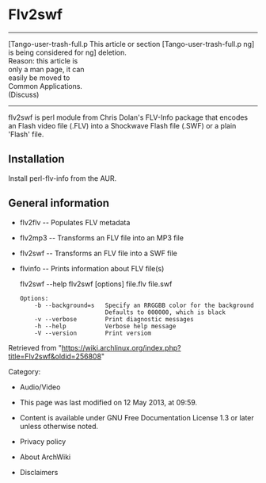Flv2swf
=======

  ------------------------ ------------------------ ------------------------
  [Tango-user-trash-full.p This article or section  [Tango-user-trash-full.p
  ng]                      is being considered for  ng]
                           deletion.                
                           Reason: this article is  
                           only a man page, it can  
                           easily be moved to       
                           Common Applications.     
                           (Discuss)                
  ------------------------ ------------------------ ------------------------

flv2swf is perl module from Chris Dolan's FLV-Info package that encodes
an Flash video file (.FLV) into a Shockwave Flash file (.SWF) or a plain
'Flash' file.

Installation
------------

Install perl-flv-info from the AUR.

General information
-------------------

-   flv2flv -- Populates FLV metadata
-   flv2mp3 -- Transforms an FLV file into an MP3 file
-   flv2swf -- Transforms an FLV file into a SWF file
-   flvinfo -- Prints information about FLV file(s)

    flv2swf --help
    flv2swf [options] file.flv file.swf

        Options:
            -b --background=s   Specify an RRGGBB color for the background
                                Defaults to 000000, which is black
            -v --verbose        Print diagnostic messages
            -h --help           Verbose help message
            -V --version        Print versiom

Retrieved from
"https://wiki.archlinux.org/index.php?title=Flv2swf&oldid=256808"

Category:

-   Audio/Video

-   This page was last modified on 12 May 2013, at 09:59.
-   Content is available under GNU Free Documentation License 1.3 or
    later unless otherwise noted.
-   Privacy policy
-   About ArchWiki
-   Disclaimers
